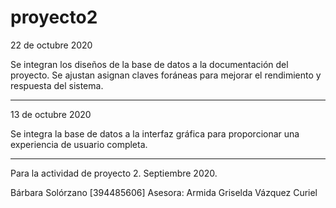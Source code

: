 # proyecto2

22 de octubre 2020

Se integran los diseños de la base de datos a la documentación del proyecto. Se ajustan asignan claves foráneas para mejorar el rendimiento y respuesta del sistema.

----------------

13 de octubre 2020

Se integra la base de datos a la interfaz gráfica para proporcionar una experiencia de usuario completa.

----------------

Para la actividad de proyecto 2. Septiembre 2020.

Bárbara Solórzano [394485606]
Asesora: Armida Griselda Vázquez Curiel
